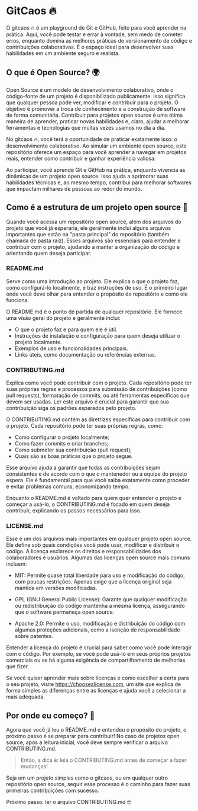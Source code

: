 # GitCaos 🔥

O gitcaos 🔥 é um playground de Git e GitHub, feito para você aprender na prática. Aqui, você pode testar e errar à vontade, sem medo de cometer erros, enquanto domina as melhores práticas de versionamento de código e contribuições colaborativas. É o espaço ideal para desenvolver suas habilidades em um ambiente seguro e realista.

## O que é Open Source? 🌍

Open Source é um modelo de desenvolvimento colaborativo, onde o código-fonte de um projeto é disponibilizado publicamente. Isso significa que qualquer pessoa pode ver, modificar e contribuir para o projeto. O objetivo é promover a troca de conhecimento e a construção de software de forma comunitária. Contribuir para projetos open source é uma ótima maneira de aprender, praticar novas habilidades e, claro, ajudar a melhorar ferramentas e tecnologias que muitas vezes usamos no dia a dia.

No gitcaos 🔥, você terá a oportunidade de praticar exatamente isso: o desenvolvimento colaborativo. Ao simular um ambiente open source, este repositório oferece um espaço para você aprender a navegar em projetos reais, entender como contribuir e ganhar experiência valiosa.

Ao participar, você aprende Git e GitHub na prática, enquanto vivencia as dinâmicas de um projeto open source. Isso ajuda a aprimorar suas habilidades técnicas e, ao mesmo tempo, contribui para melhorar softwares que impactam milhares de pessoas ao redor do mundo.

## Como é a estrutura de um projeto open source 📂

Quando você acessa um repositório open source, além dos arquivos do projeto que você já esperaria, ele geralmente inclui alguns arquivos importantes que estão na "pasta principal" do repositório
(também chamada de pasta raíz). Esses arquivos são essenciais para entender e contribuir com o projeto, ajudando a manter a organização do código e orientando quem deseja participar.

### README.md

Serve como uma introdução ao projeto. Ele explica o que o projeto faz, como configurá-lo localmente, e traz instruções de uso. É o primeiro lugar onde você deve olhar para entender o propósito do repositório e como ele funciona.

O README.md é o ponto de partida de qualquer repositório. Ele fornece uma visão geral do projeto e geralmente inclui:

- O que o projeto faz e para quem ele é útil.
- Instruções de instalação e configuração para quem deseja utilizar o projeto localmente.
- Exemplos de uso e funcionalidades principais.
- Links úteis, como documentação ou referências externas.

### CONTRIBUTING.md

Explica como você pode contribuir com o projeto. Cada repositório pode ter suas próprias regras e processos para submissão de contribuições (como pull requests), formatação de commits, ou até ferramentas específicas que devem ser usadas. Ler este arquivo é crucial para garantir que sua contribuição siga os padrões esperados pelo projeto.

O CONTRIBUTING.md contém as diretrizes específicas para contribuir com o projeto.
Cada repositório pode ter suas próprias regras, como:

- Como configurar o projeto localmente;
- Como fazer commits e criar branches;
- Como submeter sua contribuição (pull request);
- Quais são as boas práticas que o projeto segue.

Esse arquivo ajuda a garantir que todas as contribuições sejam consistentes e de acordo com o que o mantenedor ou a equipe do projeto espera. Ele é fundamental para que você saiba exatamente como proceder e evitar problemas comuns, economizando tempo.

Enquanto o README.md é voltado para quem quer entender o projeto e começar a usá-lo,
o CONTRIBUTING.md é focado em quem deseja contribuir, explicando os passos necessários
para isso.

### LICENSE.md

Esse é um dos arquivos mais importantes em qualquer projeto open source. Ele define sob quais condições você pode usar, modificar e distribuir o código. A licença esclarece os direitos e responsabilidades dos colaboradores e usuários. Algumas das licenças open source mais comuns incluem:

- MIT: Permite quase total liberdade para uso e modificação do código, com poucas restrições. Apenas exige que a licença original seja mantida em versões modificadas.

- GPL (GNU General Public License): Garante que qualquer modificação ou redistribuição do código mantenha a mesma licença, assegurando que o software permaneça open source.

- Apache 2.0: Permite o uso, modificação e distribuição do código com algumas proteções adicionais, como a isenção de responsabilidade sobre patentes.

Entender a licença do projeto é crucial para saber como você pode interagir com o código. Por exemplo, se você pode usá-lo em seus próprios projetos comerciais ou se há alguma exigência de compartilhamento de melhorias que fizer.

Se você quiser aprender mais sobre licenças e como escolher a certa para o seu projeto, visite <https://choosealicense.com>, um site que explica de forma simples as diferenças entre as licenças e ajuda você a selecionar a mais adequada.

## Por onde eu começo? 🚦

Agora que você já leu o README.md e entendeu o propósito do projeto, o próximo passo é se preparar para contribuir! No caso de projetos open source, após a leitura inicial, você deve sempre verificar o arquivo CONTRIBUTING.md.

> Então, a dica é: leia o CONTRIBUTING.md antes de começar a fazer mudanças!

Seja em um projeto simples como o gitcaos, ou em qualquer outro repositório open source, seguir esse processo é o caminho para fazer suas primeiras contribuições com sucesso.

Próximo passo: ler o arquivo CONTRIBUTING.md 🤓
